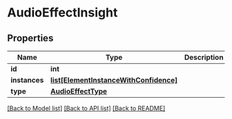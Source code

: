# AudioEffectInsight

## Properties
Name | Type | Description | Notes
------------ | ------------- | ------------- | -------------
**id** | **int** |  | [optional] 
**instances** | [**list[ElementInstanceWithConfidence]**](ElementInstanceWithConfidence.md) |  | [optional] 
**type** | [**AudioEffectType**](AudioEffectType.md) |  | [optional] 

[[Back to Model list]](../README.md#documentation-for-models) [[Back to API list]](../README.md#documentation-for-api-endpoints) [[Back to README]](../README.md)

